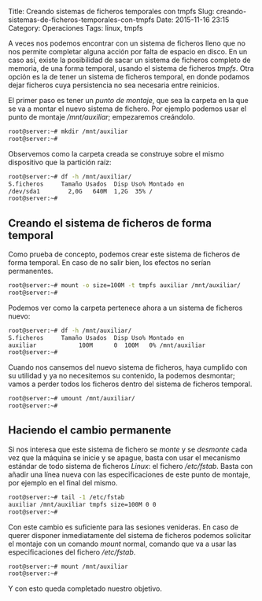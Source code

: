 Title: Creando sistemas de ficheros temporales con tmpfs
Slug: creando-sistemas-de-ficheros-temporales-con-tmpfs
Date: 2015-11-16 23:15
Category: Operaciones
Tags: linux, tmpfs



A veces nos podemos encontrar con un sistema de ficheros lleno que no nos permite completar alguna acción por falta de espacio en disco. En un caso así, existe la posibilidad de sacar un sistema de ficheros completo de memoria, de una forma temporal, usando el sistema de ficheros *tmpfs*. Otra opción es la de tener un sistema de ficheros temporal, en donde podamos dejar ficheros cuya persistencia no sea necesaria entre reinicios.

El primer paso es tener un *punto de montaje*, que sea la carpeta en la que se va a montar el nuevo sistema de fichero. Por ejemplo podemos usar el punto de montaje */mnt/auxiliar*; empezaremos creándolo.

```bash
root@server:~# mkdir /mnt/auxiliar
root@server:~# 
```

Observemos como la carpeta creada se construye sobre el mismo dispositivo que la partición raíz:

```bash
root@server:~# df -h /mnt/auxiliar/
S.ficheros     Tamaño Usados  Disp Uso% Montado en
/dev/sda1        2,0G   640M  1,2G  35% /
root@server:~# 
```

## Creando el sistema de ficheros de forma temporal

Como prueba de concepto, podemos crear este sistema de ficheros de forma temporal. En caso de no salir bien, los efectos no serían permanentes.

```bash
root@server:~# mount -o size=100M -t tmpfs auxiliar /mnt/auxiliar/
root@server:~# 
```

Podemos ver como la carpeta pertenece ahora a un sistema de ficheros nuevo:

```bash
root@server:~# df -h /mnt/auxiliar/
S.ficheros     Tamaño Usados  Disp Uso% Montado en
auxiliar            100M      0  100M   0% /mnt/auxiliar
root@server:~# 
```

Cuando nos cansemos del nuevo sistema de ficheros, haya cumplido con su utilidad y ya no necesitemos su contenido, la podemos desmontar; vamos a perder todos los ficheros dentro del sistema de ficheros temporal.

```bash
root@server:~# umount /mnt/auxiliar/
root@server:~# 
```

## Haciendo el cambio permanente

Si nos interesa que este sistema de fichero se *monte* y se *desmonte* cada vez que la máquina se inicie y se apague, basta con usar el mecanismo estándar de todo sistema de ficheros *Linux*: el fichero */etc/fstab*. Basta con añadir una línea nueva con las especificaciones de este punto de montaje, por ejemplo en el final del mismo.

```bash
root@server:~# tail -1 /etc/fstab 
auxiliar /mnt/auxiliar tmpfs size=100M 0 0
root@server:~# 
```

Con este cambio es suficiente para las sesiones venideras. En caso de querer disponer inmediatamente del sistema de ficheros podemos solicitar el montaje con un comando *mount* normal, comando que va a usar las especificaciones del fichero */etc/fstab*.

```bash
root@server:~# mount /mnt/auxiliar
root@server:~# 
```

Y con esto queda completado nuestro objetivo.
